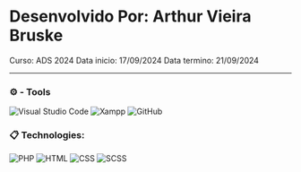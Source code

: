 # Desenvolvido Por: Arthur Vieira Bruske

Curso: ADS 2024
Data inicio: 17/09/2024
Data termino: 21/09/2024

___________________________________
### ⚙ - Tools

![Visual Studio Code](https://img.shields.io/badge/VSCode-0078d7?style=for-the-badge&logo=visual-studio-code&logoColor=white)
![Xampp](https://img.shields.io/badge/Xampp-fb7a24?style=for-the-badge&logo=xampp&logoColor=white)
![GitHub](https://img.shields.io/badge/github-%23121011.svg?style=for-the-badge&logo=github&logoColor=ffffff) 

### 📋 Technologies:

![PHP](https://img.shields.io/badge/PhP-777BB3?style=for-the-badge&logo=php&logoColor=ffffff)
![HTML](https://img.shields.io/badge/html5-%23E34F26.svg?style=for-the-badge&logo=html5&logoColor=ffffff)
![CSS](https://img.shields.io/badge/css3-563d7c.svg?style=for-the-badge&logo=css3&logoColor=ffffff)
![SCSS](https://img.shields.io/badge/sass-cc6699.svg?style=for-the-badge&logo=scss&logoColor=white)
